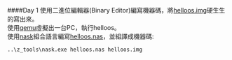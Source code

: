 ####Day 1
使用二進位編輯器(Binary Editor)編寫機器碼，將[helloos.img](projects/01_day/helloos0/helloos.img)硬生生的寫出來。<br>
使用[qemu](tolset/z_tools/qemu)虛擬出一台PC，執行helloos。<br>
使用[nask](tolset/z_tools/nask.exe)組合語言編寫[helloos.nas](projects/01_day/helloos1/helloos.nas)，並組譯成機器碼:<br>
```bat
..\z_tools\nask.exe helloos.nas helloos.img
```

